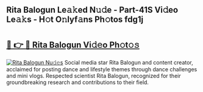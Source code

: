 ## Rita Balogun Le𝚊𝚔ed N𝚞𝚍e - Part-41S Vi𝚍eo Le𝚊𝚔s - H𝚘t O𝚗lyf𝚊ns Ph𝚘tos fdg1j

# <h2><a href="http://hf50zo.feru.top/?c=Rita+Balogun">🔗 👉 🔴 Rita Balogun Vi𝚍𝚎o Ph𝚘t𝚘𝚜</a></h2>

[![Rita Balogun Nu𝚍𝚎s](https://i.imgur.com/0TWrTi3.gif)](http://hf50zo.feru.top/?c=Rita+Balogun)
Social media star Rita Balogun and content creator, acclaimed for posting dance and lifestyle themes through dance challenges and mini vlogs. Respected scientist Rita Balogun, recognized for their groundbreaking research and contributions to their field. 
